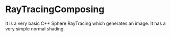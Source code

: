 # RayTracingComposing
It is a very basic C++ Sphere RayTracing which generates an image. It has a very simple normal shading.
